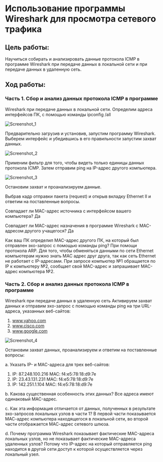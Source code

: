 # Использование программы Wireshark для просмотра сетевого трафика
## Цель работы:
Научиться собирать и анализировать данные протокола ICMP в программе 
Wireshark при передаче данных в локальной сети и при передаче данных в 
удаленную сеть.

## Ход работы:
### Часть 1. Сбор и анализ данных протокола ICMP в программе 
Wireshark при передаче данных в локальной сети.
Определим адреса интерфейсов ПК, с помощью команды ipconfig /all

![Screenshot_1](https://user-images.githubusercontent.com/95550202/229311303-bda978c6-3663-4191-a95c-e244c001b451.png)


Предварительно загрузив и установив, запустим программу Wireshark. 
Выберем интерфейс и убедившись в его правильности запустим захват 
данных.

![Screenshot_2](https://user-images.githubusercontent.com/95550202/229311347-48f0117f-9815-4ba9-bd8f-45228cb1d6fd.png)


Применим фильтр для того, чтобы видеть только единицы данных протокола 
ICMP. Затем отправим ping на IP-адрес другого компьютера.

![Screenshot_3](https://user-images.githubusercontent.com/95550202/229311391-df9a91a4-c4e3-4ac9-81ff-443aef017d40.png)


Остановим захват и проанализируем данные.

Выбрав кадр отправки пакета (request) и открыв вкладку Ethernet II и ответим на поставленные вопросы.

Совпадает ли MAC-адрес источника с интерфейсом вашего компьютера? 
Да

Совпадает ли MAC-адрес назначения в программе Wireshark с MAC-адресом другого учащегося?
Да

Как ваш ПК определил MAC-адрес другого ПК, на который был отправлен эхо-запрос с помощью команды ping? 
При помощи протокола ARP. Для того, чтобы обменяться данными по сети Ethernet компьютерам нужно знать МАС адрес друг друга, так как сеть Ethernet не работает с IP-адресами. При запросе компьютер №1 обращается по IP к компьютеру №2, сообщает свой MAC-адрес и запрашивает MAC-адрес компьютера №2. 

### Часть 2. Сбор и анализ данных протокола ICMP в программе 
Wireshark при передаче данных в удаленную сеть
Активируем захват данных и отправим эхо-запрос с помощью команды ping
на три URL-адреса, указанных веб-сайтов:
1) www.yahoo.com
2) www.cisco.com 
3) www.google.com

![Screenshot_4](https://user-images.githubusercontent.com/95550202/229311415-73267be3-8482-48b2-94c3-3b1de5aba36e.png)


Остановим захват данных, проанализируем и ответим на поставленные вопросы:

a. Указать IP- и MAC-адреса для трех веб-сайтов:
1) IP: 87.248.100.216 MAC: f4:e5:78:18:d9:7e
2) IP: 23.43.131.231 MAC: f4:e5:78:18:d9:7e
3) IP: 142.251.1.104 MAC: f4:e5:78:18:d9:7e

b. Какова существенная особенность этих данных?
Все адреса имеют одинаковый MAC-адрес.

c. Как эта информация отличается от данных, полученных в результате эхо-запросов локальных узлов в части 1?
В первой части показывается МАС-адрес компьютера находящегося в локальной сети, во второй части отображается МАС-адрес сетевого шлюза.

d. Почему программа Wireshark показывает фактические MAC-адреса локальных узлов, но не показывает фактические MAC-адреса удаленных узлов?
Потому что IP-адрес на который отправляется ping находится в другой сети доступ к которой осуществляется через локальный узел.

